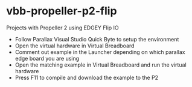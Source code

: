 # vbb-propeller-p2-flip

Projects with Propeller 2 using EDGEY Flip IO 

* Follow Parallax Visual Studio Quick Byte to setup the environment
* Open the virtual hardware in Virtual Breadboard
* Comment out example in the Launcher depending on which parallax edge board you are using
* Open the matching example in Virtual Breadboard and run the virtual hardware
* Press F11 to compile and download the example to the P2

